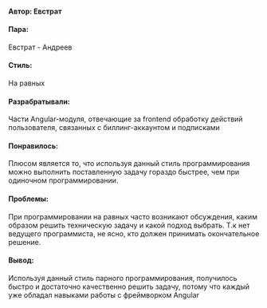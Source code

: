 #### Автор: Евстрат
#### Пара:
Евстрат - Андреев
#### Стиль: 
На равных
#### Разрабратывали:
Части Angular-модуля, отвечающие за frontend обработку действий пользователя, связанных с биллинг-аккаунтом и подписками
#### Понравилось: 
Плюсом является то, что используя данный стиль программирования можно выполнить поставленную задачу гораздо быстрее, чем при одиночном программировании.
#### Проблемы:
При программировании на равных часто возникают обсуждения, каким образом  решить техническую задачу и какой подход выбрать. Т.к нет ведущего программиста, не ясно, кто должен принимать окончательное решение.
#### Вывод: 
Используя данный стиль парного программирования, получилось быстро и достаточно качественно решить задачу, потому что каждый уже обладал навыками работы с фреймворком Angular
